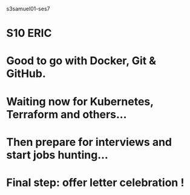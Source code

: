 s3samuel01-ses7
# S10     ERIC
# Good to go with Docker, Git & GitHub.
# Waiting now for Kubernetes, Terraform and others...
# Then prepare for interviews and start jobs hunting...
# Final step: offer letter celebration !

